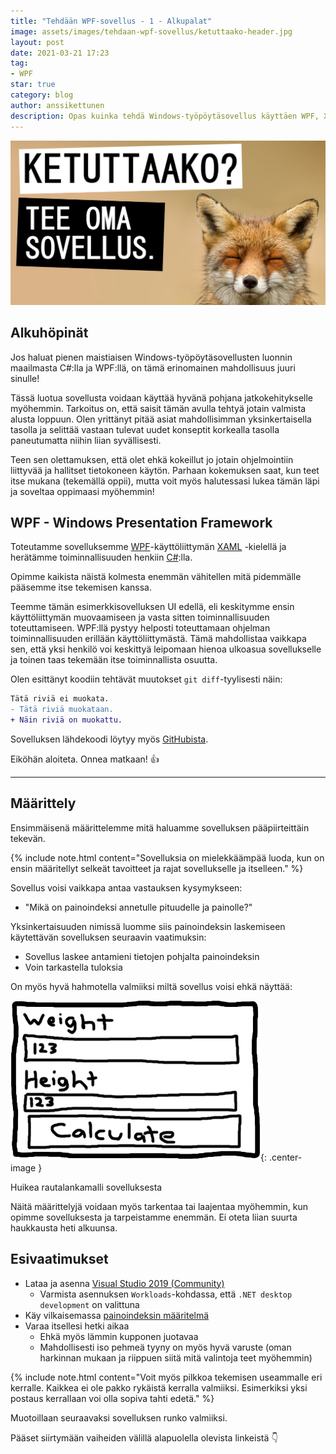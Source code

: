 ```yaml
---
title: "Tehdään WPF-sovellus - 1 - Alkupalat"
image: assets/images/tehdaan-wpf-sovellus/ketuttaako-header.jpg
layout: post
date: 2021-03-21 17:23
tag:
- WPF
star: true
category: blog
author: anssikettunen
description: Opas kuinka tehdä Windows-työpöytäsovellus käyttäen WPF, XAML ja C#.
---
```


![Otsikko ja kuva ketusta][1]

## Alkuhöpinät

Jos haluat pienen maistiaisen Windows-työpöytäsovellusten luonnin maailmasta C#:lla ja WPF:llä, on tämä erinomainen mahdollisuus juuri sinulle!

Tässä luotua sovellusta voidaan käyttää hyvänä pohjana jatkokehitykselle myöhemmin. Tarkoitus on, että saisit tämän avulla tehtyä jotain valmista alusta loppuun.
Olen yrittänyt pitää asiat mahdollisimman yksinkertaisella tasolla ja selittää vastaan tulevat uudet konseptit korkealla tasolla paneutumatta niihin liian syvällisesti.

Teen sen olettamuksen, että olet ehkä kokeillut jo jotain ohjelmointiin liittyvää ja hallitset tietokoneen käytön.
Parhaan kokemuksen saat, kun teet itse mukana (tekemällä oppii), mutta voit myös halutessasi lukea tämän läpi ja soveltaa oppimaasi myöhemmin!

## WPF - Windows Presentation Framework

Toteutamme sovelluksemme [WPF](https://docs.microsoft.com/en-us/visualstudio/designers/getting-started-with-wpf)-käyttöliittymän [XAML](https://docs.microsoft.com/en-us/dotnet/desktop/wpf/advanced/xaml-overview) -kielellä ja herätämme toiminnallisuuden henkiin [C#](https://docs.microsoft.com/en-us/dotnet/csharp/tour-of-csharp/):lla.

Opimme kaikista näistä kolmesta enemmän vähitellen mitä pidemmälle pääsemme itse tekemisen kanssa.

Teemme tämän esimerkkisovelluksen UI edellä, eli keskitymme ensin käyttöliittymän muovaamiseen ja vasta sitten toiminnallisuuden toteuttamiseen. WPF:llä pystyy helposti toteuttamaan ohjelman toiminnallisuuden erillään käyttöliittymästä. Tämä mahdollistaa vaikkapa sen, että yksi henkilö voi keskittyä leipomaan hienoa ulkoasua sovellukselle ja toinen taas tekemään itse toiminnallista osuutta.

Olen esittänyt koodiin tehtävät muutokset `git diff`-tyylisesti näin:

```diff
Tätä riviä ei muokata.
- Tätä riviä muokataan.
+ Näin riviä on muokattu.
```

Sovelluksen lähdekoodi löytyy myös [GitHubista](https://github.com/Teknikaali/wpf-opas).

Eiköhän aloiteta. Onnea matkaan! 👍

---

## Määrittely

Ensimmäisenä määrittelemme mitä haluamme sovelluksen pääpiirteittäin tekevän. 

{% include note.html content="Sovelluksia on mielekkäämpää luoda, kun on ensin määritellyt selkeät tavoitteet ja rajat sovellukselle ja itselleen." %}

Sovellus voisi vaikkapa antaa vastauksen kysymykseen:
- "Mikä on painoindeksi annetulle pituudelle ja painolle?"

Yksinkertaisuuden nimissä luomme siis painoindeksin laskemiseen käytettävän sovelluksen seuraavin vaatimuksin:
* Sovellus laskee antamieni tietojen pohjalta painoindeksin
* Voin tarkastella tuloksia

On myös hyvä hahmotella valmiiksi miltä sovellus voisi ehkä näyttää:

![Huikea rautalankamalli sovelluksesta][2]{: .center-image }
<figcaption class="caption">Huikea rautalankamalli sovelluksesta</figcaption>

Näitä määrittelyjä voidaan myös tarkentaa tai laajentaa myöhemmin, kun opimme sovelluksesta ja tarpeistamme enemmän. Ei oteta liian suurta haukkausta heti alkuunsa.

## Esivaatimukset

* Lataa ja asenna [Visual Studio 2019 (Community)](https://visualstudio.microsoft.com/downloads/)
    * Varmista asennuksen `Workloads`-kohdassa, että `.NET desktop development` on valittuna
* Käy vilkaisemassa [painoindeksin määritelmä](https://fi.wikipedia.org/wiki/Painoindeksi)
* Varaa itsellesi hetki aikaa
    * Ehkä myös lämmin kupponen juotavaa
    * Mahdollisesti iso pehmeä tyyny on myös hyvä varuste (oman harkinnan mukaan ja riippuen siitä mitä valintoja teet myöhemmin)

{% include note.html content="Voit myös pilkkoa tekemisen useammalle eri kerralle. Kaikkea ei ole pakko rykäistä kerralla valmiiksi. Esimerkiksi yksi postaus kerrallaan voi olla sopiva tahti edetä." %}

Muotoillaan seuraavaksi sovelluksen runko valmiiksi.

Pääset siirtymään vaiheiden välillä alapuolella olevista linkeistä 👇

[1]: /assets/images/tehdaan-wpf-sovellus/ketuttaako-header.jpg
[2]: /assets/images/tehdaan-wpf-sovellus/01-01.png